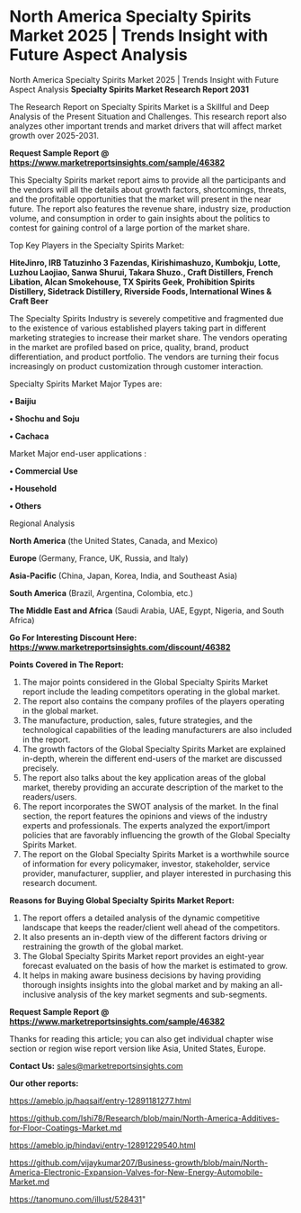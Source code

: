 # North America Specialty Spirits Market 2025 | Trends Insight with Future Aspect Analysis
North America Specialty Spirits Market 2025 | Trends Insight with Future Aspect Analysis
<strong>Specialty Spirits Market Research Report 2031</strong>

The Research Report on Specialty Spirits Market is a Skillful and Deep Analysis of the Present Situation and Challenges. This research report also analyzes other important trends and market drivers that will affect market growth over 2025-2031.

<strong>Request Sample Report @ <a href=https://www.marketreportsinsights.com/sample/46382>https://www.marketreportsinsights.com/sample/46382</a></strong>

This Specialty Spirits market report aims to provide all the participants and the vendors will all the details about growth factors, shortcomings, threats, and the profitable opportunities that the market will present in the near future. The report also features the revenue share, industry size, production volume, and consumption in order to gain insights about the politics to contest for gaining control of a large portion of the market share.

Top Key Players in the Specialty Spirits Market:

<strong>HiteJinro, IRB Tatuzinho 3 Fazendas, Kirishimashuzo, Kumbokju, Lotte, Luzhou Laojiao, Sanwa Shurui, Takara Shuzo., Craft Distillers, French Libation, Alcan Smokehouse, TX Spirits Geek, Prohibition Spirits Distillery, Sidetrack Distillery, Riverside Foods, International Wines & Craft Beer</strong>

The Specialty Spirits Industry is severely competitive and fragmented due to the existence of various established players taking part in different marketing strategies to increase their market share. The vendors operating in the market are profiled based on price, quality, brand, product differentiation, and product portfolio. The vendors are turning their focus increasingly on product customization through customer interaction.

Specialty Spirits Market Major Types are:

<strong>•  Baijiu

•  Shochu and Soju

•  Cachaca</strong>

Market Major end-user applications :

<strong>•  Commercial Use

•  Household

•  Others</strong>

Regional Analysis

</u><strong><b>North America</b></strong> (the United States, Canada, and Mexico)

<strong><b>Europe </b></strong>(Germany, France, UK, Russia, and Italy)

<strong><b>Asia-Pacific</b></strong> (China, Japan, Korea, India, and Southeast Asia)

<strong><b>South America</b></strong> (Brazil, Argentina, Colombia, etc.)

<strong><b>The Middle East and Africa</b></strong> (Saudi Arabia, UAE, Egypt, Nigeria, and South Africa)

<strong>Go For Interesting Discount Here: <a href=https://www.marketreportsinsights.com/discount/46382>https://www.marketreportsinsights.com/discount/46382</a></strong>

<strong>Points Covered in The Report:</strong>
<ol>
  <li>The major points considered in the Global Specialty Spirits Market report include the leading competitors operating in the global market.</li>
  <li>The report also contains the company profiles of the players operating in the global market.</li>
  <li>The manufacture, production, sales, future strategies, and the technological capabilities of the leading manufacturers are also included in the report.</li>
  <li>The growth factors of the Global Specialty Spirits Market are explained in-depth, wherein the different end-users of the market are discussed precisely.</li>
  <li>The report also talks about the key application areas of the global market, thereby providing an accurate description of the market to the readers/users.</li>
  <li>The report incorporates the SWOT analysis of the market. In the final section, the report features the opinions and views of the industry experts and professionals. The experts analyzed the export/import policies that are favorably influencing the growth of the Global Specialty Spirits Market.</li>
  <li>The report on the Global Specialty Spirits Market is a worthwhile source of information for every policymaker, investor, stakeholder, service provider, manufacturer, supplier, and player interested in purchasing this research document.</li>
</ol>
<strong>Reasons for Buying Global Specialty Spirits Market Report:</strong>

<ol>
  <li>The report offers a detailed analysis of the dynamic competitive landscape that keeps the reader/client well ahead of the competitors.</li>
  <li>It also presents an in-depth view of the different factors driving or restraining the growth of the global market.</li>
  <li>The Global Specialty Spirits Market report provides an eight-year forecast evaluated on the basis of how the market is estimated to grow.</li>
  <li>It helps in making aware business decisions by having providing thorough insights insights into the global market and by making an all-inclusive analysis of the key market segments and sub-segments.</li>
</ol>
<strong>Request Sample Report @ <a href=https://www.marketreportsinsights.com/sample/46382>https://www.marketreportsinsights.com/sample/46382</a></strong>


Thanks for reading this article; you can also get individual chapter wise section or region wise report version like Asia, United States, Europe.

<strong>Contact Us:</strong>
sales@marketreportsinsights.com

<strong>Our other reports:</strong>

<a href=https://ameblo.jp/haqsaif/entry-12891181277.html>https://ameblo.jp/haqsaif/entry-12891181277.html</a>

<a href=https://github.com/Ishi78/Research/blob/main/North-America-Additives-for-Floor-Coatings-Market.md>https://github.com/Ishi78/Research/blob/main/North-America-Additives-for-Floor-Coatings-Market.md</a>

<a href=https://ameblo.jp/hindavi/entry-12891229540.html>https://ameblo.jp/hindavi/entry-12891229540.html</a>

<a href=https://github.com/vijaykumar207/Business-growth/blob/main/North-America-Electronic-Expansion-Valves-for-New-Energy-Automobile-Market.md>https://github.com/vijaykumar207/Business-growth/blob/main/North-America-Electronic-Expansion-Valves-for-New-Energy-Automobile-Market.md</a>

<a href=https://tanomuno.com/illust/528431>https://tanomuno.com/illust/528431</a>"
